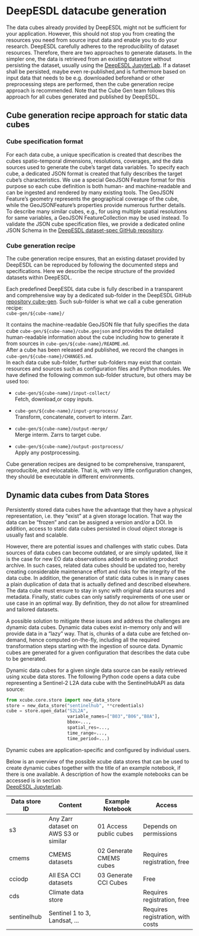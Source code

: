 # DeepESDL datacube generation

The data cubes already provided by DeepESDL might not be sufficient 
for your application. However, this should not stop you from creating the 
resources you need from source input data and enable you to do your research. 
DeepESDL carefully adheres to the reproducibility of dataset resources. Therefore, 
there are two approaches to generate datasets. 
In the simpler one, the data is retrieved from an existing datastore without persisting the 
dataset, usually using the [DeepESDL JupyterLab](jupyterlab.md). 
If a dataset shall be persisted, maybe even re-published,and is furthermore based on input data that 
needs to be e.g. downloaded beforehand or other preprocessing steps are 
performed, then the cube generation recipe approach is recommended.
Note that the Cube Gen team follows this approach for all cubes generated 
and published by DeepESDL. 

## Cube generation recipe approach for static data cubes

### Cube specification format
For each data cube, a unique specification is created that describes 
the cubes spatio-temporal dimensions, resolutions, coverages, and the data 
sources used to generate the cube’s target data variables. To specify each 
cube, a dedicated JSON format is created that fully describes the target 
cube’s characteristics. We use a special GeoJSON Feature format for this 
purpose so each cube definition is both human- and machine-readable and can 
be ingested and rendered by many existing tools. The GeoJSON 
Feature’s geometry represents the geographical coverage of the cube, while the 
GeoJSONFeature’s properties provide numerous further details. To describe many 
similar cubes, e.g., for using multiple spatial resolutions for same 
variables, a GeoJSON FeatureCollection may be used instead. To validate the 
JSON cube specification files, we provide a dedicated online JSON Schema 
in the [DeepESDL dataset-spec GitHub repository]( https://github.com/deepesdl/dataset-spec/blob/main/dataset-defs/template.schema.json
).

### Cube generation recipe

The cube generation recipe ensures, that an existing dataset provided by 
DeepESDL can be reproduced by following the documented steps and specifications. Here we describe the 
recipe structure of the provided datasets within DeepESDL.

Each predefined DeepESDL data cube is fully described in a transparent and 
comprehensive way by a dedicated sub-folder in the DeepESDL GitHub [repository 
cube-gen](https://github.com/deepesdl/cube-gen). 
Such sub-folder is what we call a cube generation recipe:  
   `cube-gen/${cube-name}/`

It contains the machine-readable GeoJSON file that fully specifies the data 
cube `cube-gen/${cube-name}/cube.geojson` and provides the 
detailed human-readable information about the cube including how to generate 
it from sources in `cube-gen/${cube-name}/README.md`.  
After a cube has been released and published, we record the changes in 
`cube-gen/${cube-name}/CHANGES.md`.  
In each data cube sub-folder, further
sub-folders may exist that contain resources and sources such as 
configuration files and Python modules.
We have defined the following common sub-folder structure, but others may be used 
too:

*    `cube-gen/${cube-name}/input-collect/`     
      Fetch, download,or copy inputs.

*    `cube-gen/${cube-name}/input-preprocess/`   
      Transform, concatenate, convert to interm. Zarr.

*    `cube-gen/${cube-name}/output-merge/`  
      Merge interm. Zarrs to target cube.

*    `cube-gen/${cube-name}/output-postprocess/`   
      Apply any postprocessing.  

Cube generation recipes are designed to be comprehensive, transparent, 
reproducible, and relocatable. That is, with very little configuration 
changes, they should be executable in different environments.

## Dynamic data cubes from Data Stores

Persistently stored data cubes have the advantage that they have a physical 
representation, i.e. they “exist” at a given storage location. That way 
the data can be “frozen” and can be assigned a version and/or a DOI. In 
addition, access to static data cubes persisted in cloud object storage 
is usually fast and scalable. 

However, there are potential issues and challenges with static cubes. Data 
sources of data cubes can become outdated,
or are simply updated, like it is the case for new EO data observations 
added to an existing product archive. In such cases, related data cubes should 
be updated too, hereby creating considerable maintenance effort and risks for the integrity of the data cube. In addition,
the generation of static data cubes is in many cases a plain duplication of 
data that is actually defined and described elsewhere. The data cube must 
ensure to stay in sync with original data sources and metadata.
Finally, static cubes can only satisfy requirements of one user or use 
case in an optimal way. By definition, they do not allow for streamlined and 
tailored datasets. 

A possible solution to mitigate these issues and address 
the challenges are dynamic data cubes. Dynamic data cubes exist in-memory 
only and will provide data in a “lazy” way. That is, chunks of a data cube 
are fetched on-demand, hence computed on-the-fly, including all the 
required transformation steps starting with the ingestion of source data. 
Dynamic cubes are generated for a given configuration that describes the 
data cube to be generated. 

Dynamic data cubes for a given single data source can be easily retrieved 
using xcube data stores. The following Python code opens a data cube 
representing a Sentinel-2 L2A data cube with the SentinelHubAPI as data source:

```python
from xcube.core.store import new_data_store
store = new_data_store("sentinelhub", **credentials)
cube = store.open_data("S2L2A", 
                       variable_names=["B03","B06","B8A"],
                       bbox=..., 
                       spatial_res=...,
                       time_range=..., 
                       time_period=...)
```

Dynamic cubes are application-specific and configured by individual users.

Below is an overview of the possible xcube data stores that can be 
used to create dynamic cubes together with the title of an example notebook, 
if there is one available. A description of how the example notebooks can be 
accessed is in section  
[DeepESDL JupyterLab](jupyterlab.md#getting-started-notebooks).

| Data store ID | Content                               | Example Notebook        | Access                            |
|---------------|---------------------------------------|-------------------------|-----------------------------------|
| s3            | Any Zarr dataset on AWS S3 or similar | 01 Access public cubes  | Depends on permissions            |
| cmems         | CMEMS datasets                        | 02 Generate CMEMS cubes | Requires registration, free       |
| cciodp        | All ESA CCI datasets                  | 03 Generate CCI Cubes   | Free                              |
| cds           | Climate data store                    |                         | Requires registration, free       |
| sentinelhub   | Sentinel 1 to 3, Landsat, ...         |                         | Requires registration, with costs |
